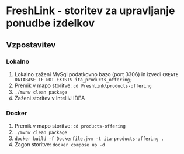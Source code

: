 # FreshLink - storitev za upravljanje ponudbe izdelkov

## Vzpostavitev

### Lokalno

1. Lokalno zaženi MySql podatkovno bazo (port 3306) in izvedi `CREATE DATABASE IF NOT EXISTS ita_products_offering;` 
2. Premik v mapo storitve: `cd FreshLink\products-offering`
3. `./mvnw clean package`
4. Zaženi storitev v IntelliJ IDEA


### Docker

1. Premik v mapo storitve: `cd products-offering` 
2. `./mvnw clean package`
3. `docker build -f Dockerfile.jvm -t ita-products-offering .`
4. Zagon storitve: `docker compose up -d`
